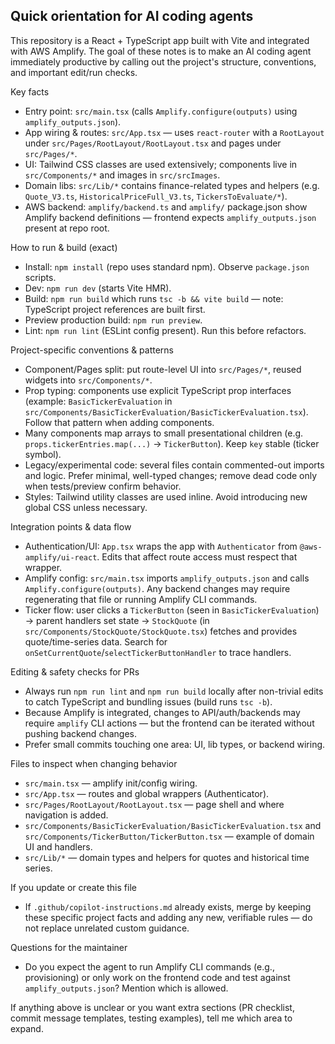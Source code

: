 ## Quick orientation for AI coding agents

This repository is a React + TypeScript app built with Vite and integrated with AWS Amplify. The goal of these notes is to make an AI coding agent immediately productive by calling out the project's structure, conventions, and important edit/run checks.

Key facts
- Entry point: `src/main.tsx` (calls `Amplify.configure(outputs)` using `amplify_outputs.json`).
- App wiring & routes: `src/App.tsx` — uses `react-router` with a `RootLayout` under `src/Pages/RootLayout/RootLayout.tsx` and pages under `src/Pages/*`.
- UI: Tailwind CSS classes are used extensively; components live in `src/Components/*` and images in `src/srcImages`.
- Domain libs: `src/Lib/*` contains finance-related types and helpers (e.g. `Quote_V3.ts`, `HistoricalPriceFull_V3.ts`, `TickersToEvaluate/*`).
- AWS backend: `amplify/backend.ts` and `amplify/` package.json show Amplify backend definitions — frontend expects `amplify_outputs.json` present at repo root.

How to run & build (exact)
- Install: `npm install` (repo uses standard npm). Observe `package.json` scripts.
- Dev: `npm run dev` (starts Vite HMR).
- Build: `npm run build` which runs `tsc -b && vite build` — note: TypeScript project references are built first.
- Preview production build: `npm run preview`.
- Lint: `npm run lint` (ESLint config present). Run this before refactors.

Project-specific conventions & patterns
- Component/Pages split: put route-level UI into `src/Pages/*`, reused widgets into `src/Components/*`.
- Prop typing: components use explicit TypeScript prop interfaces (example: `BasicTickerEvaluation` in `src/Components/BasicTickerEvaluation/BasicTickerEvaluation.tsx`). Follow that pattern when adding components.
- Many components map arrays to small presentational children (e.g. `props.tickerEntries.map(...)` → `TickerButton`). Keep `key` stable (ticker symbol).
- Legacy/experimental code: several files contain commented-out imports and logic. Prefer minimal, well-typed changes; remove dead code only when tests/preview confirm behavior.
- Styles: Tailwind utility classes are used inline. Avoid introducing new global CSS unless necessary.

Integration points & data flow
- Authentication/UI: `App.tsx` wraps the app with `Authenticator` from `@aws-amplify/ui-react`. Edits that affect route access must respect that wrapper.
- Amplify config: `src/main.tsx` imports `amplify_outputs.json` and calls `Amplify.configure(outputs)`. Any backend changes may require regenerating that file or running Amplify CLI commands.
- Ticker flow: user clicks a `TickerButton` (seen in `BasicTickerEvaluation`) → parent handlers set state → `StockQuote` (in `src/Components/StockQuote/StockQuote.tsx`) fetches and provides quote/time-series data. Search for `onSetCurrentQuote`/`selectTickerButtonHandler` to trace handlers.

Editing & safety checks for PRs
- Always run `npm run lint` and `npm run build` locally after non-trivial edits to catch TypeScript and bundling issues (build runs `tsc -b`).
- Because Amplify is integrated, changes to API/auth/backends may require `amplify` CLI actions — but the frontend can be iterated without pushing backend changes.
- Prefer small commits touching one area: UI, lib types, or backend wiring.

Files to inspect when changing behavior
- `src/main.tsx` — amplify init/config wiring.
- `src/App.tsx` — routes and global wrappers (Authenticator).
- `src/Pages/RootLayout/RootLayout.tsx` — page shell and where navigation is added.
- `src/Components/BasicTickerEvaluation/BasicTickerEvaluation.tsx` and `src/Components/TickerButton/TickerButton.tsx` — example of domain UI and handlers.
- `src/Lib/*` — domain types and helpers for quotes and historical time series.

If you update or create this file
- If `.github/copilot-instructions.md` already exists, merge by keeping these specific project facts and adding any new, verifiable rules — do not replace unrelated custom guidance.

Questions for the maintainer
- Do you expect the agent to run Amplify CLI commands (e.g., provisioning) or only work on the frontend code and test against `amplify_outputs.json`? Mention which is allowed.

If anything above is unclear or you want extra sections (PR checklist, commit message templates, testing examples), tell me which area to expand.
